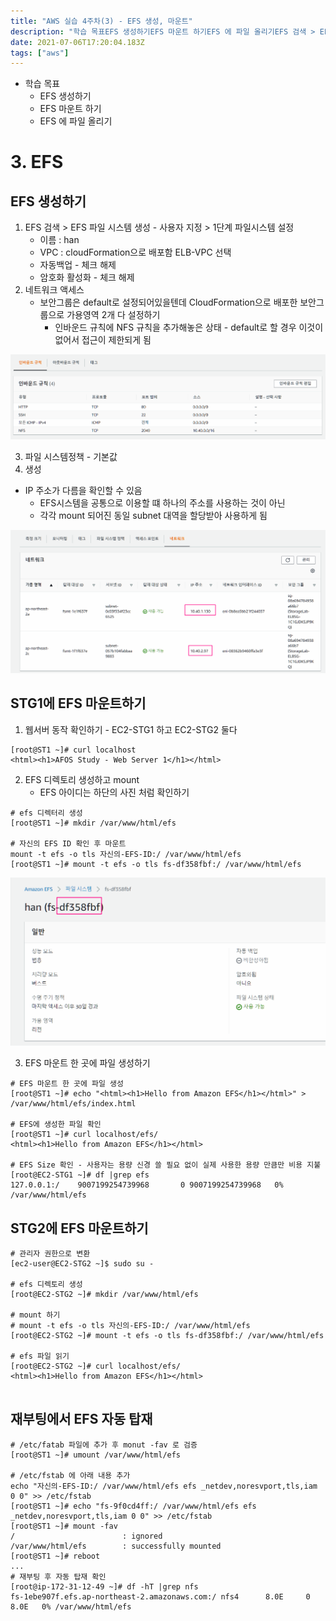 ```yaml
---
title: "AWS 실습 4주차(3) - EFS 생성, 마운트"
description: "학습 목표EFS 생성하기EFS 마운트 하기EFS 에 파일 올리기EFS 검색 > EFS 파일 시스템 생성 - 사용자 지정 > 1단계 파일시스템 설정이름 : hanVPC : cloudFormation으로 배포함 ELB-VPC 선택자동백업 - 체크 해제암호화 활성화 - 체크"
date: 2021-07-06T17:20:04.183Z
tags: ["aws"]
---
```

- 학습 목표
  - EFS 생성하기
  - EFS 마운트 하기
  - EFS 에 파일 올리기
  
  
# 3. EFS



## EFS 생성하기

1. EFS 검색 > EFS 파일 시스템 생성 - 사용자 지정 > 1단계 파일시스템 설정
   - 이름 : han
   - VPC : cloudFormation으로 배포함 ELB-VPC 선택
   - 자동백업 - 체크 해제
   - 암호화 활성화 - 체크 해제
2. 네트워크 액세스
   - 보안그룹은 default로 설정되어있을텐데 CloudFormation으로 배포한 보안그룹으로 가용영역 2개 다 설정하기
     - 인바운드 규칙에 NFS 규칙을 추가해놓은 상태 - default로 할 경우 이것이 없어서 접근이 제한되게 됨

![](../images/8bef72b0-eb46-4692-81d4-c5c877da6719-image-20210707005603782.png)

3. 파일 시스템정책 - 기본값
4. 생성



- IP 주소가 다름을 확인할 수 있음
  - EFS시스템을 공통으로 이용할 떄 하나의 주소를 사용하는 것이 아닌
  - 각각 mount 되어진 동일 subnet 대역을 할당받아 사용하게 됨

![](../images/0affd0e7-6bd5-4ccc-bd1c-4ce92f9e68cb-image-20210707005831398.png)



## STG1에 EFS 마운트하기

1. 웹서버 동작 확인하기 - EC2-STG1 하고 EC2-STG2 둘다

```shell
[root@ST1 ~]# curl localhost
<html><h1>AFOS Study - Web Server 1</h1></html>
```



2. EFS 디렉토리 생성하고 mount
   - EFS 아이디는 하단의 사진 처럼 확인하기

```shell
# efs 디렉터리 생성
[root@ST1 ~]# mkdir /var/www/html/efs

# 자신의 EFS ID 확인 후 마운트
mount -t efs -o tls 자신의-EFS-ID:/ /var/www/html/efs
[root@ST1 ~]# mount -t efs -o tls fs-df358fbf:/ /var/www/html/efs
```

![](../images/bbce09c0-da62-41b3-889d-12dc88b6f94e-image-20210707010632252.png)



3. EFS 마운트 한 곳에 파일 생성하기

```shell
# EFS 마운트 한 곳에 파일 생성
[root@ST1 ~]# echo "<html><h1>Hello from Amazon EFS</h1></html>" > /var/www/html/efs/index.html

# EFS에 생성한 파일 확인
[root@ST1 ~]# curl localhost/efs/
<html><h1>Hello from Amazon EFS</h1></html>

# EFS Size 확인 - 사용자는 용량 신경 쓸 필요 없이 실제 사용한 용량 만큼만 비용 지불
[root@EC2-STG1 ~]# df |grep efs
127.0.0.1:/    9007199254739968       0 9007199254739968   0% /var/www/html/efs

```



## STG2에 EFS 마운트하기

```shell
# 관리자 권한으로 변환
[ec2-user@EC2-STG2 ~]$ sudo su -

# efs 디렉토리 생성
[root@EC2-STG2 ~]# mkdir /var/www/html/efs

# mount 하기
# mount -t efs -o tls 자신의-EFS-ID:/ /var/www/html/efs
[root@EC2-STG2 ~]# mount -t efs -o tls fs-df358fbf:/ /var/www/html/efs

# efs 파일 읽기
[root@EC2-STG2 ~]# curl localhost/efs/
<html><h1>Hello from Amazon EFS</h1></html>


```



## 재부팅에서 EFS 자동 탑재

```shell
# /etc/fatab 파일에 추가 후 monut -fav 로 검증
[root@ST1 ~]# umount /var/www/html/efs

# /etc/fstab 에 아래 내용 추가
echo "자신의-EFS-ID:/ /var/www/html/efs efs _netdev,noresvport,tls,iam 0 0" >> /etc/fstab
[root@ST1 ~]# echo "fs-9f0cd4ff:/ /var/www/html/efs efs _netdev,noresvport,tls,iam 0 0" >> /etc/fstab
[root@ST1 ~]# mount -fav
/                        : ignored
/var/www/html/efs        : successfully mounted
[root@ST1 ~]# reboot
...
# 재부팅 후 자동 탑재 확인
[root@ip-172-31-12-49 ~]# df -hT |grep nfs
fs-1ebe907f.efs.ap-northeast-2.amazonaws.com:/ nfs4      8.0E     0  8.0E   0% /var/www/html/efs
```



